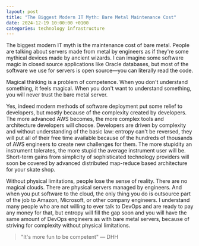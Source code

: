 ```yaml
---
layout: post
title: "The Biggest Modern IT Myth: Bare Metal Maintenance Cost"
date: 2024-12-19 10:00:00 +0100
categories: technology infrastructure
---
```


The biggest modern IT myth is the maintenance cost of bare metal. People are talking about servers made from metal by engineers as if they're some mythical devices made by ancient wizards. I can imagine some software magic in closed source applications like Oracle databases, but most of the software we use for servers is open source—you can literally read the code.

Magical thinking is a problem of competence. When you don't understand something, it feels magical. When you don't want to understand something, you will never trust the bare metal server.

Yes, indeed modern methods of software deployment put some relief to developers, but mostly because of the complexity created by developers. The more advanced AWS becomes, the more complex tools and architecture developers will choose. Developers are driven by complexity and without understanding of the basic law: entropy can't be reversed, they will put all of their free time available because of the hundreds of thousands of AWS engineers to create new challenges for them. The more stupidity an instrument tolerates, the more stupid the average instrument user will be. Short-term gains from simplicity of sophisticated technology providers will soon be covered by advanced distributed map-reduce based architecture for your skate shop.

Without physical limitations, people lose the sense of reality. There are no magical clouds. There are physical servers managed by engineers. And when you put software to the cloud, the only thing you do is outsource part of the job to Amazon, Microsoft, or other company engineers. I understand many people who are not willing to ever talk to DevOps and are ready to pay any money for that, but entropy will fill the gap soon and you will have the same amount of DevOps engineers as with bare metal servers, because of striving for complexity without physical limitations.

> "It's more fun to be competent" &mdash; DHH 